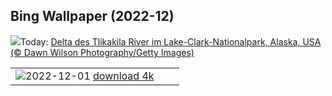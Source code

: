 ## Bing Wallpaper (2022-12)
![](https://www.bing.com/th?id=OHR.BraidedRiverDelta_DE-DE9595164711_UHD.jpg&w=1000)Today: [Delta des Tlikakila River im Lake-Clark-Nationalpark, Alaska, USA (© Dawn Wilson Photography/Getty Images)](https://www.bing.com/th?id=OHR.BraidedRiverDelta_DE-DE9595164711_UHD.jpg)

|      |      |      |
| :----: | :----: | :----: |
|![](https://www.bing.com/th?id=OHR.AntarcticaDay_DE-DE7006023135_UHD.jpg&pid=hp&w=384&h=216&rs=1&c=4)2022-12-01 [download 4k](https://www.bing.com/th?id=OHR.AntarcticaDay_DE-DE7006023135_UHD.jpg)|
